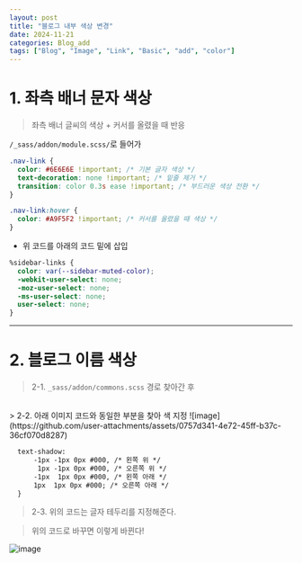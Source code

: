 ```yaml
---
layout: post
title: "블로그 내부 색상 변경"
date: 2024-11-21
categories: Blog_add
tags: ["Blog", "Image", "Link", "Basic", "add", "color"]
---
```



# 1. 좌측 배너 문자 색상
> 좌측 배너 글씨의 색상 + 커서를 올렸을 때 반응 

`/_sass/addon/module.scss/`로 들어가 

```css
.nav-link {
  color: #6E6E6E !important; /* 기본 글자 색상 */
  text-decoration: none !important; /* 밑줄 제거 */
  transition: color 0.3s ease !important; /* 부드러운 색상 전환 */
}

.nav-link:hover {
  color: #A9F5F2 !important; /* 커서를 올렸을 때 색상 */
}
```
* 위 코드를 아래의 코드 밑에 삽입

```css
%sidebar-links {
  color: var(--sidebar-muted-color);
  -webkit-user-select: none;
  -moz-user-select: none;
  -ms-user-select: none;
  user-select: none;
}
```

<hr>

# 2. 블로그 이름 색상
> 2-1. `_sass/addon/commons.scss` 경로 찾아간 후
<br>
> 2-2. 아래 이미지 코드와 동일한 부분을 찾아 색 지정
![image](https://github.com/user-attachments/assets/0757d341-4e72-45ff-b37c-36cf070d8287)

```html
  text-shadow: 
      -1px -1px 0px #000, /* 왼쪽 위 */
       1px -1px 0px #000, /* 오른쪽 위 */
      -1px  1px 0px #000, /* 왼쪽 아래 */
      1px  1px 0px #000; /* 오른쪽 아래 */
  }
```
>2-3. 위의 코드는 글자 테두리를 지정해준다. 


> 위의 코드로 바꾸면 이렇게 바뀐다!

![image](https://github.com/user-attachments/assets/fa518af9-0b41-45a8-b405-35557000b70f)

